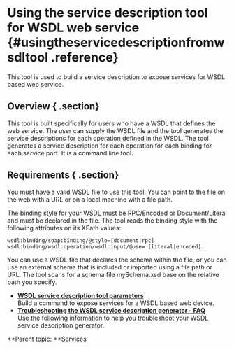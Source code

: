 # Using the service description tool for WSDL web service {#usingtheservicedescriptionfromwsdltool .reference}

This tool is used to build a service description to expose services for WSDL based web service.

## Overview { .section}

This tool is built specifically for users who have a WSDL that defines the web service. The user can supply the WSDL file and the tool generates the service descriptions for each operation defined in the WSDL. The tool generates a service description for each operation for each binding for each service port. It is a command line tool.

## Requirements { .section}

You must have a valid WSDL file to use this tool. You can point to the file on the web with a URL or on a local machine with a file path.

The binding style for your WSDL must be RPC/Encoded or Document/Literal and must be declared in the file. The tool reads the binding style with the following attributes on its XPath values:

```
wsdl:binding/soap:binding/@style=[document|rpc] 
wsdl:binding/wsdl:operation/wsdl:input/@use= [literal|encoded].
```

You can use a WSDL file that declares the schema within the file, or you can use an external schema that is included or imported using a file path or URL. The tool scans for a schema file mySchema.xsd base on the relative path you specify.

-   **[WSDL service description tool parameters](ref_service_wsdl_param.md)**  
Build a command to expose services for a WSDL based web device.
-   **[Troubleshooting the WSDL service description generator - FAQ](tr_troubleshooting_wsdl_sd_tool.md)**  
Use the following information to help you troubleshoot your WSDL service description generator.

**Parent topic: **[Services](ref_services_toc.md)

